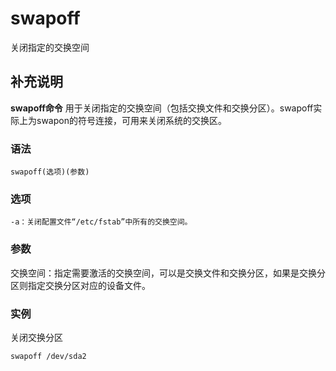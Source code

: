 swapoff
===

关闭指定的交换空间

## 补充说明

**swapoff命令** 用于关闭指定的交换空间（包括交换文件和交换分区）。swapoff实际上为swapon的符号连接，可用来关闭系统的交换区。

### 语法  

```
swapoff(选项)(参数)
```

### 选项  

```
-a：关闭配置文件“/etc/fstab”中所有的交换空间。
```

### 参数  

交换空间：指定需要激活的交换空间，可以是交换文件和交换分区，如果是交换分区则指定交换分区对应的设备文件。

### 实例  

关闭交换分区

```
swapoff /dev/sda2
```


<!-- Linux命令行搜索引擎：https://jaywcjlove.github.io/linux-command/ -->